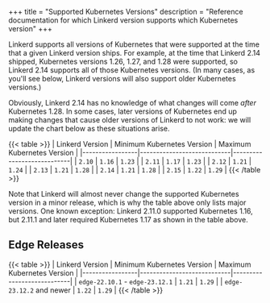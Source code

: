 +++
title = "Supported Kubernetes Versions"
description = "Reference documentation for which Linkerd version supports which Kubernetes version"
+++

Linkerd supports all versions of Kubernetes that were supported at the time
that a given Linkerd version ships. For example, at the time that Linkerd 2.14
shipped, Kubernetes versions 1.26, 1.27, and 1.28 were supported, so Linkerd
2.14 supports all of those Kubernetes versions. (In many cases, as you'll see
below, Linkerd versions will also support older Kubernetes versions.)

Obviously, Linkerd 2.14 has no knowledge of what changes will come _after_
Kubernetes 1.28. In some cases, later versions of Kubernetes end up making
changes that cause older versions of Linkerd to not work: we will update the
chart below as these situations arise.

{{< table >}}
| Linkerd Version | Minimum Kubernetes Version | Maximum Kubernetes Version |
|-----------------|----------------------------|----------------------------|
| `2.10`          | `1.16`                     | `1.23`                     |
| `2.11`          | `1.17`                     | `1.23`                     |
| `2.12`          | `1.21`                     | `1.24`                     |
| `2.13`          | `1.21`                     | `1.28`                     |
| `2.14`          | `1.21`                     | `1.28`                     |
| `2.15`          | `1.22`                     | `1.29`                     |
{{< /table >}}

Note that Linkerd will almost never change the supported Kubernetes version in
a minor release, which is why the table above only lists major versions. One
known exception: Linkerd 2.11.0 supported Kubernetes 1.16, but 2.11.1 and
later required Kubernetes 1.17 as shown in the table above.

## Edge Releases

{{< table >}}
| Linkerd Version | Minimum Kubernetes Version | Maximum Kubernetes Version |
|-----------------|----------------------------|----------------------------|
| `edge-22.10.1` - `edge-23.12.1` | `1.21`     | `1.29`                     |
| `edge-23.12.2` and newer        | `1.22`     | `1.29`                     |
{{< /table >}}
